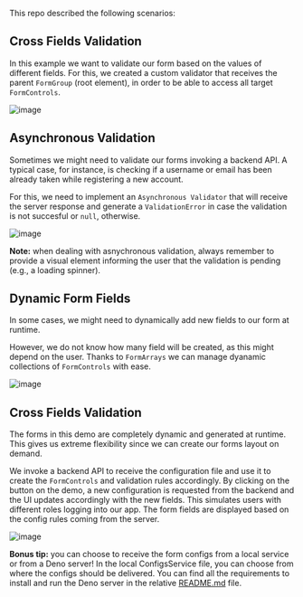 This repo described the following scenarios:

## Cross Fields Validation
In this example we want to validate our form based on the values of different fields.
For this, we created a custom validator that receives the parent `FormGroup` (root element), in order to be able to access all target `FormControls`.

![image](https://user-images.githubusercontent.com/13237093/156926952-64bb6ac7-a1e7-45a8-8361-398ff15362a4.png)


## Asynchronous Validation
Sometimes we might need to validate our forms invoking a backend API. A typical case, for instance, is checking if a username or email has been already taken while registering a new account.

For this, we need to implement an `Asynchronous Validator` that will receive the server response and generate a `ValidationError` in case the validation is not succesful or `null`, otherwise.

![image](https://user-images.githubusercontent.com/13237093/156927084-ad474693-b388-4146-a921-06ee8b353558.png)

**Note:** when dealing with asnychronous validation, always remember to provide a visual element informing the user that the validation is pending (e.g., a loading spinner).

## Dynamic Form Fields
In some cases, we might need to dynamically add new fields to our form at runtime.

However, we do not know how many field will be created, as this might depend on the user. Thanks to `FormArrays` we can manage dyanamic collections of `FormControls` with ease.

![image](https://user-images.githubusercontent.com/13237093/156927352-17ff34fc-a86b-4d09-b097-e40758468599.png)


## Cross Fields Validation
The forms in this demo are completely dynamic and generated at runtime. This gives us extreme flexibility since we can create our forms layout on demand.

We invoke a backend API to receive the configuration file and use it to create the `FormControls` and validation rules accordingly.
By clicking on the button on the demo, a new configuration is requested from the backend and the UI updates accordingly with the new fields. This simulates users with different roles logging into our app. The form fields are displayed based on the config rules coming from the server.

![image](https://user-images.githubusercontent.com/13237093/156927468-0c660009-14c8-4085-ace0-d0f638b8e9fd.png)

**Bonus tip:** you can choose to receive the form configs from a local service or from a Deno server! In the local ConfigsService file, you can choose from where the configs should be delivered. You can find all the requirements to install and run the Deno server in the relative [README.md](https://github.com/pacoita/ng-reactive-forms/blob/main/backend/README.md) file.



